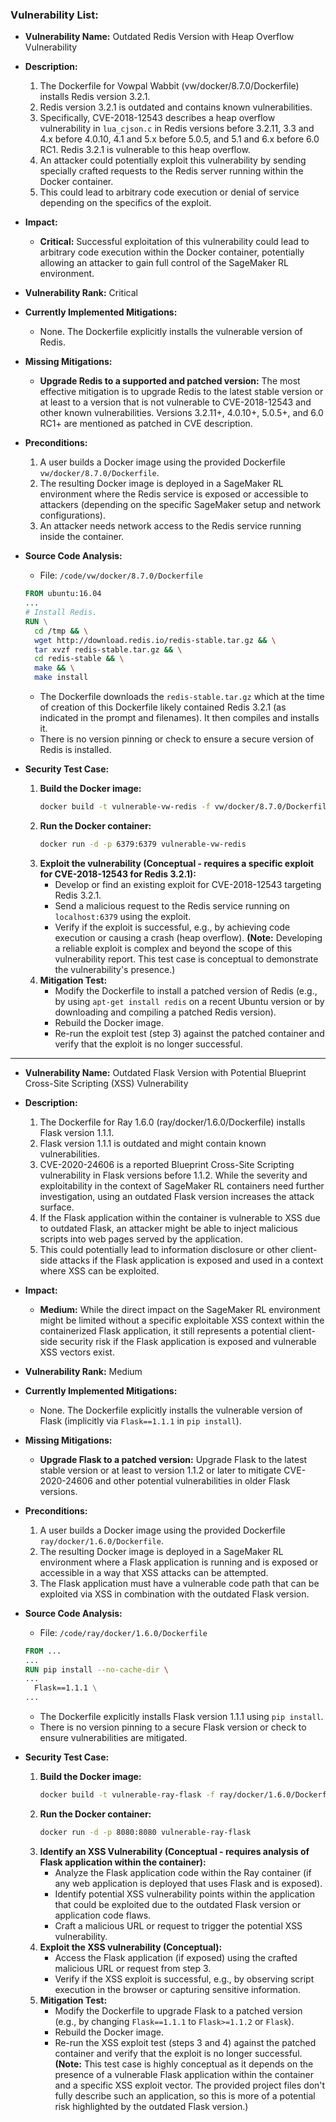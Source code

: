 ### Vulnerability List:

- **Vulnerability Name:** Outdated Redis Version with Heap Overflow Vulnerability

- **Description:**
  1. The Dockerfile for Vowpal Wabbit (vw/docker/8.7.0/Dockerfile) installs Redis version 3.2.1.
  2. Redis version 3.2.1 is outdated and contains known vulnerabilities.
  3. Specifically, CVE-2018-12543 describes a heap overflow vulnerability in `lua_cjson.c` in Redis versions before 3.2.11, 3.3 and 4.x before 4.0.10, 4.1 and 5.x before 5.0.5, and 5.1 and 6.x before 6.0 RC1. Redis 3.2.1 is vulnerable to this heap overflow.
  4. An attacker could potentially exploit this vulnerability by sending specially crafted requests to the Redis server running within the Docker container.
  5. This could lead to arbitrary code execution or denial of service depending on the specifics of the exploit.

- **Impact:**
  - **Critical:** Successful exploitation of this vulnerability could lead to arbitrary code execution within the Docker container, potentially allowing an attacker to gain full control of the SageMaker RL environment.

- **Vulnerability Rank:** Critical

- **Currently Implemented Mitigations:**
  - None. The Dockerfile explicitly installs the vulnerable version of Redis.

- **Missing Mitigations:**
  - **Upgrade Redis to a supported and patched version:** The most effective mitigation is to upgrade Redis to the latest stable version or at least to a version that is not vulnerable to CVE-2018-12543 and other known vulnerabilities. Versions 3.2.11+, 4.0.10+, 5.0.5+, and 6.0 RC1+ are mentioned as patched in CVE description.

- **Preconditions:**
  1. A user builds a Docker image using the provided Dockerfile `vw/docker/8.7.0/Dockerfile`.
  2. The resulting Docker image is deployed in a SageMaker RL environment where the Redis service is exposed or accessible to attackers (depending on the specific SageMaker setup and network configurations).
  3. An attacker needs network access to the Redis service running inside the container.

- **Source Code Analysis:**
  - File: `/code/vw/docker/8.7.0/Dockerfile`
  ```dockerfile
  FROM ubuntu:16.04
  ...
  # Install Redis.
  RUN \
    cd /tmp && \
    wget http://download.redis.io/redis-stable.tar.gz && \
    tar xvzf redis-stable.tar.gz && \
    cd redis-stable && \
    make && \
    make install
  ```
  - The Dockerfile downloads the `redis-stable.tar.gz` which at the time of creation of this Dockerfile likely contained Redis 3.2.1 (as indicated in the prompt and filenames). It then compiles and installs it.
  - There is no version pinning or check to ensure a secure version of Redis is installed.

- **Security Test Case:**
  1. **Build the Docker image:**
     ```bash
     docker build -t vulnerable-vw-redis -f vw/docker/8.7.0/Dockerfile .
     ```
  2. **Run the Docker container:**
     ```bash
     docker run -d -p 6379:6379 vulnerable-vw-redis
     ```
  3. **Exploit the vulnerability (Conceptual - requires a specific exploit for CVE-2018-12543 for Redis 3.2.1):**
     -  Develop or find an existing exploit for CVE-2018-12543 targeting Redis 3.2.1.
     -  Send a malicious request to the Redis service running on `localhost:6379` using the exploit.
     -  Verify if the exploit is successful, e.g., by achieving code execution or causing a crash (heap overflow).
     **(Note:** Developing a reliable exploit is complex and beyond the scope of this vulnerability report. This test case is conceptual to demonstrate the vulnerability's presence.)
  4. **Mitigation Test:**
     - Modify the Dockerfile to install a patched version of Redis (e.g., by using `apt-get install redis` on a recent Ubuntu version or by downloading and compiling a patched Redis version).
     - Rebuild the Docker image.
     - Re-run the exploit test (step 3) against the patched container and verify that the exploit is no longer successful.

---

- **Vulnerability Name:** Outdated Flask Version with Potential Blueprint Cross-Site Scripting (XSS) Vulnerability

- **Description:**
  1. The Dockerfile for Ray 1.6.0 (ray/docker/1.6.0/Dockerfile) installs Flask version 1.1.1.
  2. Flask version 1.1.1 is outdated and might contain known vulnerabilities.
  3. CVE-2020-24606 is a reported Blueprint Cross-Site Scripting vulnerability in Flask versions before 1.1.2. While the severity and exploitability in the context of SageMaker RL containers need further investigation, using an outdated Flask version increases the attack surface.
  4. If the Flask application within the container is vulnerable to XSS due to outdated Flask, an attacker might be able to inject malicious scripts into web pages served by the application.
  5. This could potentially lead to information disclosure or other client-side attacks if the Flask application is exposed and used in a context where XSS can be exploited.

- **Impact:**
  - **Medium:**  While the direct impact on the SageMaker RL environment might be limited without a specific exploitable XSS context within the containerized Flask application, it still represents a potential client-side security risk if the Flask application is exposed and vulnerable XSS vectors exist.

- **Vulnerability Rank:** Medium

- **Currently Implemented Mitigations:**
  - None. The Dockerfile explicitly installs the vulnerable version of Flask (implicitly via `Flask==1.1.1` in `pip install`).

- **Missing Mitigations:**
  - **Upgrade Flask to a patched version:** Upgrade Flask to the latest stable version or at least to version 1.1.2 or later to mitigate CVE-2020-24606 and other potential vulnerabilities in older Flask versions.

- **Preconditions:**
  1. A user builds a Docker image using the provided Dockerfile `ray/docker/1.6.0/Dockerfile`.
  2. The resulting Docker image is deployed in a SageMaker RL environment where a Flask application is running and is exposed or accessible in a way that XSS attacks can be attempted.
  3. The Flask application must have a vulnerable code path that can be exploited via XSS in combination with the outdated Flask version.

- **Source Code Analysis:**
  - File: `/code/ray/docker/1.6.0/Dockerfile`
  ```dockerfile
  FROM ...
  ...
  RUN pip install --no-cache-dir \
  ...
    Flask==1.1.1 \
  ...
  ```
  - The Dockerfile explicitly installs Flask version 1.1.1 using `pip install`.
  - There is no version pinning to a secure Flask version or check to ensure vulnerabilities are mitigated.

- **Security Test Case:**
  1. **Build the Docker image:**
     ```bash
     docker build -t vulnerable-ray-flask -f ray/docker/1.6.0/Dockerfile .
     ```
  2. **Run the Docker container:**
     ```bash
     docker run -d -p 8080:8080 vulnerable-ray-flask
     ```
  3. **Identify an XSS Vulnerability (Conceptual - requires analysis of Flask application within the container):**
     - Analyze the Flask application code within the Ray container (if any web application is deployed that uses Flask and is exposed).
     - Identify potential XSS vulnerability points within the application that could be exploited due to the outdated Flask version or application code flaws.
     - Craft a malicious URL or request to trigger the potential XSS vulnerability.
  4. **Exploit the XSS vulnerability (Conceptual):**
     - Access the Flask application (if exposed) using the crafted malicious URL or request from step 3.
     - Verify if the XSS exploit is successful, e.g., by observing script execution in the browser or capturing sensitive information.
  5. **Mitigation Test:**
     - Modify the Dockerfile to upgrade Flask to a patched version (e.g., by changing `Flask==1.1.1` to `Flask>=1.1.2` or `Flask`).
     - Rebuild the Docker image.
     - Re-run the XSS exploit test (steps 3 and 4) against the patched container and verify that the exploit is no longer successful.
**(Note:** This test case is highly conceptual as it depends on the presence of a vulnerable Flask application within the container and a specific XSS exploit vector.  The provided project files don't fully describe such an application, so this is more of a potential risk highlighted by the outdated Flask version.)